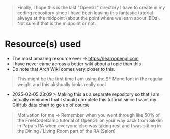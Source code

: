 > Finally, I hope this is the last "OpenGL" directory I have to create in my coding repository since I have been leaving this fantastic tutorial always at the midpoint (about the point where we learn about IBOs). Not sure if that is the midpoint or not. 

# Resource(s) used
- The most amazing resource ever -> https://learnopengl.com
- I have never came across a better wiki about a topic than this
- Do note that Arch Wiki comes very closer to this.

> This might be the first time I am using the SF Mono font in the regular weight and this akshually looks really cool

- 2025-02-05 23:09 > Making this as a separate repository so that I am actually reminded that I should complete this tutorial since I want my GitHub data chart to go up of course

> Motivation for me -> Remember when you went through like 50% of the FreeCodeCamp tutorial of OpenGL on your way back from Sikkim in Papa's RA when everyone else was taking rest and I was sitting in the Dining / Living Room part of the RA (Salon)

